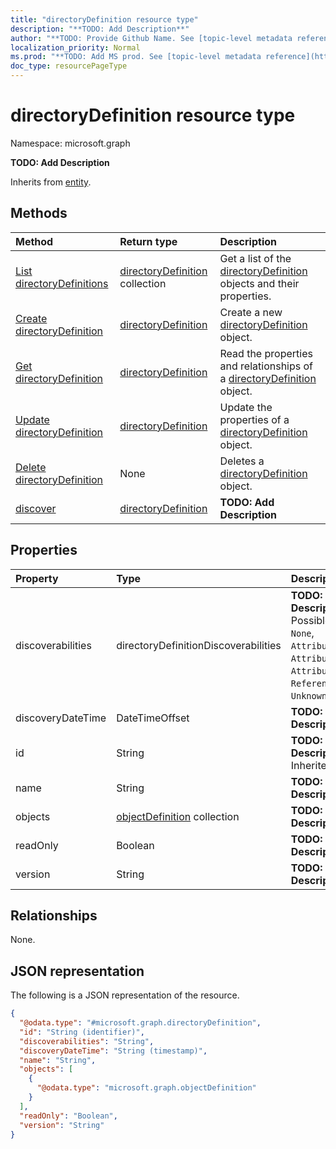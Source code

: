 ```yaml
---
title: "directoryDefinition resource type"
description: "**TODO: Add Description**"
author: "**TODO: Provide Github Name. See [topic-level metadata reference](https://msgo.azurewebsites.net/add/document/guidelines/metadata.html#topic-level-metadata)**"
localization_priority: Normal
ms.prod: "**TODO: Add MS prod. See [topic-level metadata reference](https://msgo.azurewebsites.net/add/document/guidelines/metadata.html#topic-level-metadata)**"
doc_type: resourcePageType
---
```


# directoryDefinition resource type

Namespace: microsoft.graph



**TODO: Add Description**


Inherits from [entity](../resources/entity.md).

## Methods
|Method|Return type|Description|
|:---|:---|:---|
|[List directoryDefinitions](../api/directorydefinition-list.md)|[directoryDefinition](../resources/directorydefinition.md) collection|Get a list of the [directoryDefinition](../resources/directorydefinition.md) objects and their properties.|
|[Create directoryDefinition](../api/directorydefinition-create.md)|[directoryDefinition](../resources/directorydefinition.md)|Create a new [directoryDefinition](../resources/directorydefinition.md) object.|
|[Get directoryDefinition](../api/directorydefinition-get.md)|[directoryDefinition](../resources/directorydefinition.md)|Read the properties and relationships of a [directoryDefinition](../resources/directorydefinition.md) object.|
|[Update directoryDefinition](../api/directorydefinition-update.md)|[directoryDefinition](../resources/directorydefinition.md)|Update the properties of a [directoryDefinition](../resources/directorydefinition.md) object.|
|[Delete directoryDefinition](../api/directorydefinition-delete.md)|None|Deletes a [directoryDefinition](../resources/directorydefinition.md) object.|
|[discover](../api/directorydefinition-discover.md)|[directoryDefinition](../resources/directorydefinition.md)|**TODO: Add Description**|

## Properties
|Property|Type|Description|
|:---|:---|:---|
|discoverabilities|directoryDefinitionDiscoverabilities|**TODO: Add Description**. Possible values are: `None`, `AttributeNames`, `AttributeDataTypes`, `AttributeReadOnly`, `ReferenceAttributes`, `UnknownFutureValue`.|
|discoveryDateTime|DateTimeOffset|**TODO: Add Description**|
|id|String|**TODO: Add Description** Inherited from [entity](../resources/entity.md)|
|name|String|**TODO: Add Description**|
|objects|[objectDefinition](../resources/objectdefinition.md) collection|**TODO: Add Description**|
|readOnly|Boolean|**TODO: Add Description**|
|version|String|**TODO: Add Description**|

## Relationships
None.

## JSON representation
The following is a JSON representation of the resource.
<!-- {
  "blockType": "resource",
  "keyProperty": "id",
  "@odata.type": "microsoft.graph.directoryDefinition",
  "baseType": "microsoft.graph.entity",
  "openType": false
}
-->
``` json
{
  "@odata.type": "#microsoft.graph.directoryDefinition",
  "id": "String (identifier)",
  "discoverabilities": "String",
  "discoveryDateTime": "String (timestamp)",
  "name": "String",
  "objects": [
    {
      "@odata.type": "microsoft.graph.objectDefinition"
    }
  ],
  "readOnly": "Boolean",
  "version": "String"
}
```

